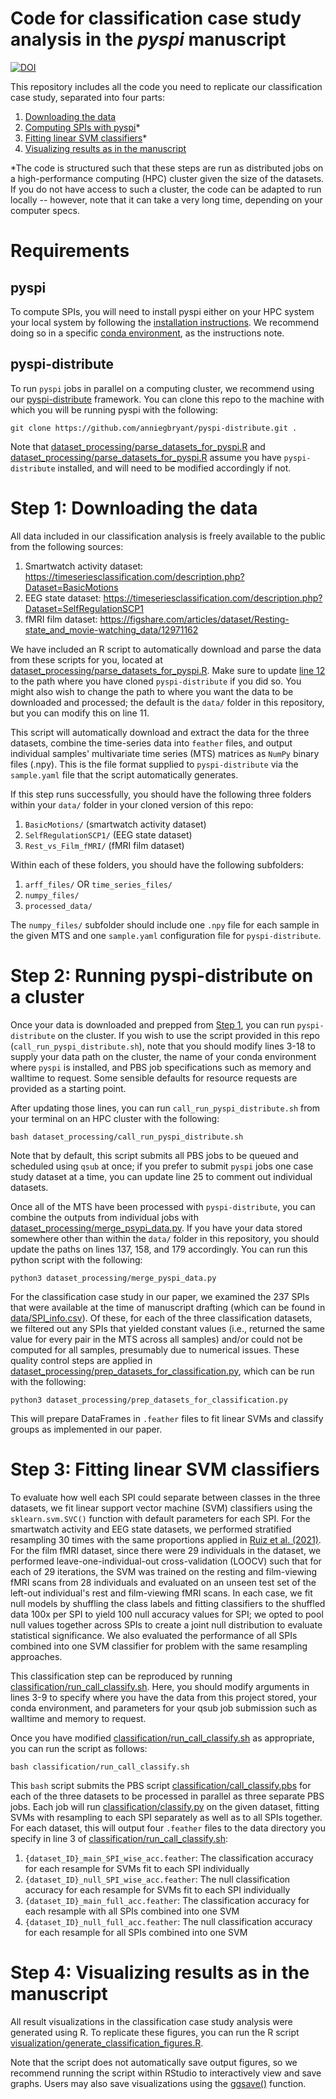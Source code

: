 # Code for classification case study analysis in the *pyspi* manuscript
[![DOI](https://zenodo.org/badge/651395505.svg)](https://zenodo.org/badge/latestdoi/651395505)

This repository includes all the code you need to replicate our classification case study, separated into four parts:  
1. [Downloading the data](#step-1-downloading-the-data)
2. [Computing SPIs with pyspi](#step-2-running-pyspi-distribute-on-a-cluster)*
3. [Fitting linear SVM classifiers](#step-3-fitting-linear-svm-classifiers)*
4. [Visualizing results as in the manuscript](#step-4-visualizing-results-as-in-the-manuscript)

\*The code is structured such that these steps are run as distributed jobs on a high-performance computing (HPC) cluster given the size of the datasets. If you do not have access to such a cluster, the code can be adapted to run locally -- however, note that it can take a very long time, depending on your computer specs.

# Requirements
## pyspi
To compute SPIs, you will need to install pyspi either on your HPC system your local system by following the [installation instructions](https://pyspi-toolkit.readthedocs.io/en/latest/installation.html).
We recommend doing so in a specific [conda environment](https://conda.io/projects/conda/en/latest/user-guide/concepts/environments.html), as the instructions note.

## pyspi-distribute
To run `pyspi` jobs in parallel on a computing cluster, we recommend using our [pyspi-distribute](github.com/anniegbryant/pyspi-distribute) framework. 
You can clone this repo to the machine with which you will be running pyspi with the following:
```
git clone https://github.com/anniegbryant/pyspi-distribute.git .
```

Note that [dataset_processing/parse_datasets_for_pyspi.R](https://github.com/DynamicsAndNeuralSystems/pyspi_paper_classification/blob/main/dataset_processing/parse_datasets_for_pyspi.R) and [dataset_processing/parse_datasets_for_pyspi.R](https://github.com/DynamicsAndNeuralSystems/pyspi_paper_classification/blob/main/dataset_processing/call_run_pyspi_distribute.sh) assume you have `pyspi-distribute` installed, and will need to be modified accordingly if not.

# Step 1: Downloading the data
All data included in our classification analysis is freely available to the public from the following sources:
1. Smartwatch activity dataset: https://timeseriesclassification.com/description.php?Dataset=BasicMotions
2. EEG state dataset: https://timeseriesclassification.com/description.php?Dataset=SelfRegulationSCP1
3. fMRI film dataset: https://figshare.com/articles/dataset/Resting-state_and_movie-watching_data/12971162

We have included an R script to automatically download and parse the data from these scripts for you, located at [dataset_processing/parse_datasets_for_pyspi.R](https://github.com/DynamicsAndNeuralSystems/pyspi_paper_classification/blob/main/dataset_processing/parse_datasets_for_pyspi.R). 
Make sure to update [line 12](https://github.com/DynamicsAndNeuralSystems/pyspi_paper_classification/blob/cf569e4097b4570eaf7dedc2b2f51bade745c102/dataset_processing/parse_datasets_for_pyspi.R#L12) to the path where you have cloned `pyspi-distribute` if you did so.
You might also wish to change the path to where you want the data to be downloaded and processed; the default is the `data/` folder in this repository, but you can modify this on line 11.

This script will automatically download and extract the data for the three datasets, combine the time-series data into `feather` files, and output individual samples' multivariate time series (MTS) matrices as `NumPy` binary files (.npy).
This is the file format supplied to `pyspi-distribute` via the `sample.yaml` file that the script automatically generates.

If this step runs successfully, you should have the following three folders within your `data/` folder in your cloned version of this repo:
1. `BasicMotions/` (smartwatch activity dataset)
2. `SelfRegulationSCP1/` (EEG state dataset)
3. `Rest_vs_Film_fMRI/` (fMRI film dataset)

Within each of these folders, you should have the following subfolders:
1. `arff_files/` OR `time_series_files/`
2. `numpy_files/`
3. `processed_data/`

The `numpy_files/` subfolder should include one `.npy` file for each sample in the given MTS and one `sample.yaml` configuration file for `pyspi-distribute`.

# Step 2: Running pyspi-distribute on a cluster

Once your data is downloaded and prepped from [Step 1](#step-1-downloading-the-data), you can run `pyspi-distribute` on the cluster. If you wish to use the script provided in this repo (`call_run_pyspi_distribute.sh`), note that you should modify lines 3-18 to supply your data path on the cluster, the name of your conda environment where `pyspi` is installed, and PBS job specifications such as memory and walltime to request. 
Some sensible defaults for resource requests are provided as a starting point.

After updating those lines, you can run `call_run_pyspi_distribute.sh` from your terminal on an HPC cluster with the following:
```
bash dataset_processing/call_run_pyspi_distribute.sh
```

Note that by default, this script submits all PBS jobs to be queued and scheduled using `qsub` at once; if you prefer to submit `pyspi` jobs one case study dataset at a time, you can update line 25 to comment out individual datasets.

Once all of the MTS have been processed with `pyspi-distribute`, you can combine the outputs from individual jobs with [dataset_processing/merge_psypi_data.py](https://github.com/DynamicsAndNeuralSystems/pyspi_paper_classification/blob/main/dataset_processing/merge_psypi_data.py). If you have your data stored somewhere other than within the `data/` folder in this repository, you should update the paths on lines 137, 158, and 179 accordingly. You can run this python script with the following:
```
python3 dataset_processing/merge_pyspi_data.py
```

For the classification case study in our paper, we examined the 237 SPIs that were available at the time of manuscript drafting (which can be found in [data/SPI_info.csv](https://github.com/DynamicsAndNeuralSystems/pyspi_paper_classification/blob/main/data/SPI_info.csv)).
Of these, for each of the three classification datasets, we filtered out any SPIs that yielded constant values (i.e., returned the same value for every pair in the MTS across all samples) and/or could not be computed for all samples, presumably due to numerical issues. These quality control steps are applied in [dataset_processing/prep_datasets_for_classification.py](https://github.com/DynamicsAndNeuralSystems/pyspi_paper_classification/blob/main/dataset_processing/prep_datasets_for_classification.py), which can be run with the following:
```
python3 dataset_processing/prep_datasets_for_classification.py
```

This will prepare DataFrames in `.feather` files to fit linear SVMs and classify groups as implemented in our paper.

# Step 3: Fitting linear SVM classifiers

To evaluate how well each SPI could separate between classes in the three datasets, we fit linear support vector machine (SVM) classifiers using the `sklearn.svm.SVC()` function with default parameters for each SPI.
For the smartwatch activity and EEG state datasets, we performed stratified resampling 30 times with the same proportions applied in [Ruiz et al. (2021)](https://doi.org/10.1007/s10618-020-00727-3).
For the film fMRI dataset, since there were 29 individuals in the dataset, we performed leave-one-individual-out cross-validation (LOOCV) such that for each of 29 iterations, the SVM was trained on the resting and film-viewing fMRI scans from 28 individuals and evaluated on an unseen test set of the left-out individual's rest and film-viewing fMRI scans.
In each case, we fit null models by shuffling the class labels and fitting classifiers to the shuffled data 100x per SPI to yield 100 null accuracy values for SPI; we opted to pool null values together across SPIs to create a joint null distribution to evaluate statistical significance.
We also evaluated the performance of all SPIs combined into one SVM classifier for problem with the same resampling approaches.


This classification step can be reproduced by running [classification/run_call_classify.sh](https://github.com/DynamicsAndNeuralSystems/pyspi_paper_classification/blob/main/classification/run_call_classify.sh).
Here, you should modify arguments in lines 3-9 to specify where you have the data from this project stored, your conda environment, and parameters for your qsub job submission such as walltime and memory to request.

Once you have modified [classification/run_call_classify.sh](https://github.com/DynamicsAndNeuralSystems/pyspi_paper_classification/blob/main/classification/run_call_classify.sh) as appropriate, you can run the script as follows:
```
bash classification/run_call_classify.sh
```

This `bash` script submits the PBS script [classification/call_classify.pbs](https://github.com/DynamicsAndNeuralSystems/pyspi_paper_classification/blob/main/classification/call_classify.pbs) for each of the three datasets to be processed in parallel as three separate PBS jobs.
Each job will run  [classification/classify.py](https://github.com/DynamicsAndNeuralSystems/pyspi_paper_classification/blob/main/classification/classify.py) on the given dataset, fitting SVMs with resampling to each SPI separately as well as to all SPIs together.
For each dataset, this will output four `.feather` files to the data directory you specify in line 3 of [classification/run_call_classify.sh](https://github.com/DynamicsAndNeuralSystems/pyspi_paper_classification/blob/main/classification/run_call_classify.sh):
1. `{dataset_ID}_main_SPI_wise_acc.feather`: The classification accuracy for each resample for SVMs fit to each SPI individually
2. `{dataset_ID}_null_SPI_wise_acc.feather`: The null classification accuracy for each resample for SVMs fit to each SPI individually
3. `{dataset_ID}_main_full_acc.feather`: The classification accuracy for each resample with all SPIs combined into one SVM
4. `{dataset_ID}_null_full_acc.feather`: The null classification accuracy for each resample for all SPIs combined into one SVM

# Step 4: Visualizing results as in the manuscript

All result visualizations in the classification case study analysis were generated using R.
To replicate these figures, you can run the R script [visualization/generate_classification_figures.R](https://github.com/DynamicsAndNeuralSystems/pyspi_paper_classification/blob/main/visualization/generate_classification_figures.R).

Note that the script does not automatically save output figures, so we recommend running the script within RStudio to interactively view and save graphs.
Users may also save visualizations using the [ggsave()](https://ggplot2.tidyverse.org/reference/ggsave.html) function.